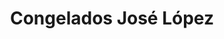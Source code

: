 ---
title: "Congelados José López"
url: /salamanca/congelados-jose-lopez-calle-valencia/
shop: Tiefkühl
---